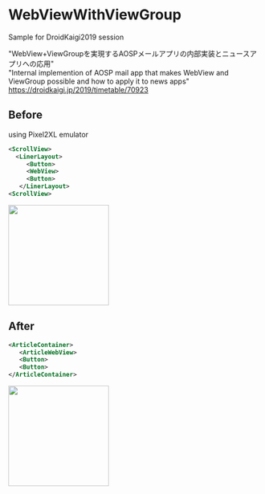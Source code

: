 # WebViewWithViewGroup

Sample for DroidKaigi2019 session

"WebView+ViewGroupを実現するAOSPメールアプリの内部実装とニュースアプリへの応用"  
"Internal implemention of AOSP mail app that makes WebView and ViewGroup possible and how to apply it to news apps"  
https://droidkaigi.jp/2019/timetable/70923

## Before

using Pixel2XL emulator
```xml
<ScrollView>         
  <LinerLayout>      
     <Button>        
     <WebView>       
     <Button>        
   </LinerLayout>    
<ScrollView>         
```
<img src="https://user-images.githubusercontent.com/11440952/52453048-f192ff00-2b88-11e9-8f8e-b74073f7acc4.png" width="200">


## After
```xml
<ArticleContainer>  
   <ArticleWebView> 
   <Button>         
   <Button>         
</ArticleContainer> 
```

<img src="https://user-images.githubusercontent.com/11440952/52453049-f192ff00-2b88-11e9-940e-622e56c7fe18.png" width="200">

